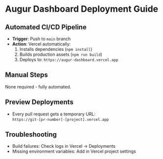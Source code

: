 # Augur Dashboard Deployment Guide

## Automated CI/CD Pipeline
- **Trigger**: Push to `main` branch
- **Action**: Vercel automatically:
  1. Installs dependencies (`npm install`)
  2. Builds production assets (`npm run build`)
  3. Deploys to: `https://augur-dashboard.vercel.app`

## Manual Steps
None required - fully automated.

## Preview Deployments
- Every pull request gets a temporary URL:  
  `https://git-[pr-number]-[project].vercel.app`

## Troubleshooting
- Build failures: Check logs in Vercel → Deployments
- Missing environment variables: Add in Vercel project settings